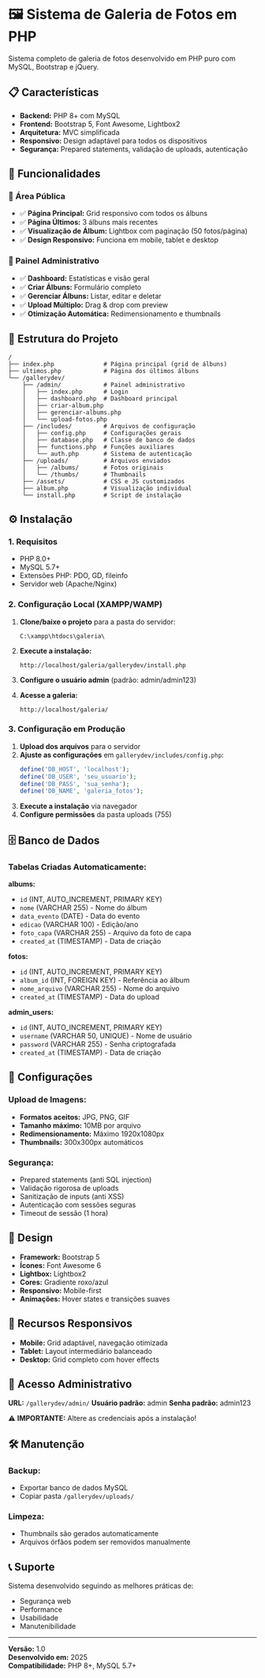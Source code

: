 # 🖼️ Sistema de Galeria de Fotos em PHP

Sistema completo de galeria de fotos desenvolvido em PHP puro com MySQL, Bootstrap e jQuery.

## 📋 Características

- **Backend:** PHP 8+ com MySQL
- **Frontend:** Bootstrap 5, Font Awesome, Lightbox2
- **Arquitetura:** MVC simplificada
- **Responsivo:** Design adaptável para todos os dispositivos
- **Segurança:** Prepared statements, validação de uploads, autenticação

## 🚀 Funcionalidades

### 👥 Área Pública
- ✅ **Página Principal:** Grid responsivo com todos os álbuns
- ✅ **Página Últimos:** 3 álbuns mais recentes
- ✅ **Visualização de Álbum:** Lightbox com paginação (50 fotos/página)
- ✅ **Design Responsivo:** Funciona em mobile, tablet e desktop

### 🔐 Painel Administrativo
- ✅ **Dashboard:** Estatísticas e visão geral
- ✅ **Criar Álbuns:** Formulário completo
- ✅ **Gerenciar Álbuns:** Listar, editar e deletar
- ✅ **Upload Múltiplo:** Drag & drop com preview
- ✅ **Otimização Automática:** Redimensionamento e thumbnails

## 📁 Estrutura do Projeto

```
/
├── index.php              # Página principal (grid de álbuns)
├── ultimos.php            # Página dos últimos álbuns
└── /gallerydev/
    ├── /admin/            # Painel administrativo
    │   ├── index.php      # Login
    │   ├── dashboard.php  # Dashboard principal
    │   ├── criar-album.php
    │   ├── gerenciar-albums.php
    │   └── upload-fotos.php
    ├── /includes/         # Arquivos de configuração
    │   ├── config.php     # Configurações gerais
    │   ├── database.php   # Classe de banco de dados
    │   ├── functions.php  # Funções auxiliares
    │   └── auth.php       # Sistema de autenticação
    ├── /uploads/          # Arquivos enviados
    │   ├── /albums/       # Fotos originais
    │   └── /thumbs/       # Thumbnails
    ├── /assets/           # CSS e JS customizados
    ├── album.php          # Visualização individual
    └── install.php        # Script de instalação
```

## ⚙️ Instalação

### 1. Requisitos
- PHP 8.0+
- MySQL 5.7+
- Extensões PHP: PDO, GD, fileinfo
- Servidor web (Apache/Nginx)

### 2. Configuração Local (XAMPP/WAMP)

1. **Clone/baixe o projeto** para a pasta do servidor:
   ```
   C:\xampp\htdocs\galeria\
   ```

2. **Execute a instalação:**
   ```
   http://localhost/galeria/gallerydev/install.php
   ```

3. **Configure o usuário admin** (padrão: admin/admin123)

4. **Acesse a galeria:**
   ```
   http://localhost/galeria/
   ```

### 3. Configuração em Produção

1. **Upload dos arquivos** para o servidor
2. **Ajuste as configurações** em `gallerydev/includes/config.php`:
   ```php
   define('DB_HOST', 'localhost');
   define('DB_USER', 'seu_usuario');
   define('DB_PASS', 'sua_senha');
   define('DB_NAME', 'galeria_fotos');
   ```
3. **Execute a instalação** via navegador
4. **Configure permissões** da pasta uploads (755)

## 🗄️ Banco de Dados

### Tabelas Criadas Automaticamente:

**albums:**
- `id` (INT, AUTO_INCREMENT, PRIMARY KEY)
- `nome` (VARCHAR 255) - Nome do álbum
- `data_evento` (DATE) - Data do evento
- `edicao` (VARCHAR 100) - Edição/ano
- `foto_capa` (VARCHAR 255) - Arquivo da foto de capa
- `created_at` (TIMESTAMP) - Data de criação

**fotos:**
- `id` (INT, AUTO_INCREMENT, PRIMARY KEY)
- `album_id` (INT, FOREIGN KEY) - Referência ao álbum
- `nome_arquivo` (VARCHAR 255) - Nome do arquivo
- `created_at` (TIMESTAMP) - Data do upload

**admin_users:**
- `id` (INT, AUTO_INCREMENT, PRIMARY KEY)
- `username` (VARCHAR 50, UNIQUE) - Nome de usuário
- `password` (VARCHAR 255) - Senha criptografada
- `created_at` (TIMESTAMP) - Data de criação

## 🔧 Configurações

### Upload de Imagens:
- **Formatos aceitos:** JPG, PNG, GIF
- **Tamanho máximo:** 10MB por arquivo
- **Redimensionamento:** Máximo 1920x1080px
- **Thumbnails:** 300x300px automáticos

### Segurança:
- Prepared statements (anti SQL injection)
- Validação rigorosa de uploads
- Sanitização de inputs (anti XSS)
- Autenticação com sessões seguras
- Timeout de sessão (1 hora)

## 🎨 Design

- **Framework:** Bootstrap 5
- **Ícones:** Font Awesome 6
- **Lightbox:** Lightbox2
- **Cores:** Gradiente roxo/azul
- **Responsivo:** Mobile-first
- **Animações:** Hover states e transições suaves

## 📱 Recursos Responsivos

- **Mobile:** Grid adaptável, navegação otimizada
- **Tablet:** Layout intermediário balanceado
- **Desktop:** Grid completo com hover effects

## 🔐 Acesso Administrativo

**URL:** `/gallerydev/admin/`
**Usuário padrão:** admin
**Senha padrão:** admin123

⚠️ **IMPORTANTE:** Altere as credenciais após a instalação!

## 🛠️ Manutenção

### Backup:
- Exportar banco de dados MySQL
- Copiar pasta `/gallerydev/uploads/`

### Limpeza:
- Thumbnails são gerados automaticamente
- Arquivos órfãos podem ser removidos manualmente

## 📞 Suporte

Sistema desenvolvido seguindo as melhores práticas de:
- Segurança web
- Performance
- Usabilidade
- Manutenibilidade

---

**Versão:** 1.0  
**Desenvolvido em:** 2025  
**Compatibilidade:** PHP 8+, MySQL 5.7+